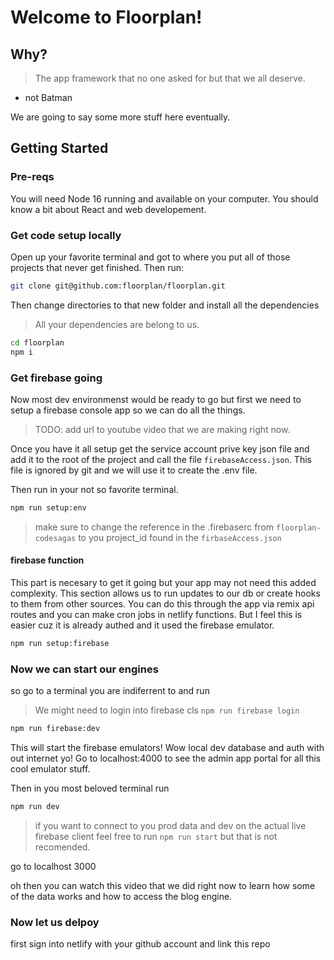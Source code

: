# Welcome to Floorplan!

## Why?

> The app framework that no one asked for but that we all deserve.

- not Batman

We are going to say some more stuff here eventually.

## Getting Started

### Pre-reqs

You will need Node 16 running and available on your computer.
You should know a bit about React and web developement.

### Get code setup locally

Open up your favorite terminal and got to where you put all of those projects that never get finished.
Then run:

```sh
git clone git@github.com:floorplan/floorplan.git
```

Then change directories to that new folder and install all the dependencies

> All your dependencies are belong to us.

```sh
cd floorplan
npm i
```

### Get firebase going

Now most dev environmenst would be ready to go but first we need to setup a firebase console app so we can do all the things.

> TODO: add url to youtube video that we are making right now.

Once you have it all setup get the service account prive key json file and add it to the root of the project and call the file `firebaseAccess.json`. This file is ignored by git and we will use it to create the .env file.

Then run in your not so favorite terminal.

```sh
npm run setup:env
```

> make sure to change the reference in the .firebaserc from `floorplan-codesagas` to you project_id found in the `firbaseAccess.json`

#### firebase function

This part is necesary to get it going but your app may not need this added complexity.
This section allows us to run updates to our db or create hooks to them from other sources.
You can do this through the app via remix api routes and you can make cron jobs in netlify functions.
But I feel this is easier cuz it is already authed and it used the firebase emulator.

```sh
npm run setup:firebase
```

### Now we can start our engines

so go to a terminal you are indiferrent to and run
> We might need to login into firebase cls `npm run firebase login`

```sh
npm run firebase:dev
```

This will start the firebase emulators!
Wow local dev database and auth with out internet yo!
Go to localhost:4000 to see the admin app portal for all this cool emulator stuff.

Then in you most beloved terminal run

```sh
npm run dev
```

> if you want to connect to you prod data and dev on the actual live firebase client feel free to run `npm run start` but that is not recomended.

go to localhost 3000

oh then you can watch this video that we did right now to learn how some of the data works and how to access the blog engine.

### Now let us delpoy

first sign into netlify with your github account and link this repo
